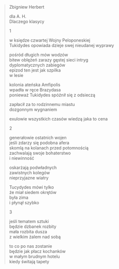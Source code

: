 
> Zbigniew Herbert
>
>dla A. H.  
>Dlaczego klasycy
>
>1
>
>w księdze czwartej Wojny Peloponeskiej  
>Tukidydes opowiada dzieje swej nieudanej wyprawy
>
>pośród długich mów wodzów   
>bitew oblężeń zarazy
>gęstej sieci intryg  
>dyplomatycznych zabiegów  
>epizod ten jest jak szpilka  
>w lesie
>
>kolonia ateńska Amfipolis  
>wpadła w ręce Brazydasa  
>ponieważ Tukidydes spóźnił się z odsieczą  
>
>zapłacił za to rodzinnemu miastu  
>dozgonnym wygnaniem
>
>exulowie wszystkich czasów
>wiedzą jaka to cena
>
> 2
>
>generałowie ostatnich wojen  
>jeśli zdarzy się podobna afera  
>skomlą na kolanach przed potomnością  
>zachwalają swoje bohaterstwo  
>i niewinność
>
>oskarżają podwładnych  
>zawistnych kolegów  
>nieprzyjazne wiatry  
>
>Tucydydes mówi tylko  
>że miał siedem okrętów  
>była zima  
>i płynął szybko  
>
> 3
>
>jeśli tematem sztuki  
>będzie dzbanek rozbity  
>mała rozbita dusza  
>z wielkim żalem nad sobą  
>
>to co po nas zostanie  
>będzie jak płacz kochanków  
>w małym brudnym hotelu  
>kiedy świtają tapety  

